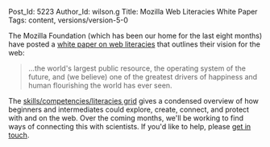 Post_Id: 5223
Author_Id: wilson.g
Title: Mozilla Web Literacies White Paper
Tags: content, versions/version-5-0


<p>The Mozilla Foundation (which has been our home for the last eight months) have posted a <a href="https://wiki.mozilla.org/Learning/WebLiteraciesWhitePaper">white paper on web literacies</a> that outlines their vision for the web:</p>
<blockquote>...the world's largest public resource, the operating system of the future, and (we believe) one of the greatest drivers of happiness and human flourishing the world has ever seen.</blockquote>
<p>The <a href="https://wiki.mozilla.org/Learning/WebLiteraciesWhitePaper#Web_Skills_.2F_Competencies_.2F_Literacies_grid">skills/competencies/literacies grid</a> gives a condensed overview of how beginners and intermediates could explore, create, connect, and protect with and on the web. Over the coming months, we'll be working to find ways of connecting this with scientists. If you'd like to help, please <a href="mailto:{{contact_email}}">get in touch</a>.</p>

